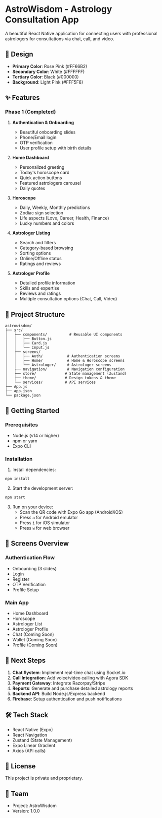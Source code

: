 # AstroWisdom - Astrology Consultation App

A beautiful React Native application for connecting users with professional astrologers for consultations via chat, call, and video.

## 🎨 Design

- **Primary Color**: Rose Pink (#FF66B2)
- **Secondary Color**: White (#FFFFFF)
- **Tertiary Color**: Black (#000000)
- **Background**: Light Pink (#FFF5F8)

## ✨ Features

### Phase 1 (Completed)

1. **Authentication & Onboarding**
   - Beautiful onboarding slides
   - Phone/Email login
   - OTP verification
   - User profile setup with birth details

2. **Home Dashboard**
   - Personalized greeting
   - Today's horoscope card
   - Quick action buttons
   - Featured astrologers carousel
   - Daily quotes

3. **Horoscope**
   - Daily, Weekly, Monthly predictions
   - Zodiac sign selection
   - Life aspects (Love, Career, Health, Finance)
   - Lucky numbers and colors

4. **Astrologer Listing**
   - Search and filters
   - Category-based browsing
   - Sorting options
   - Online/Offline status
   - Ratings and reviews

5. **Astrologer Profile**
   - Detailed profile information
   - Skills and expertise
   - Reviews and ratings
   - Multiple consultation options (Chat, Call, Video)

## 📁 Project Structure

```
astrowisdom/
├── src/
│   ├── components/          # Reusable UI components
│   │   ├── Button.js
│   │   ├── Card.js
│   │   └── Input.js
│   ├── screens/
│   │   ├── Auth/           # Authentication screens
│   │   ├── Home/           # Home & Horoscope screens
│   │   └── Astrologer/     # Astrologer screens
│   ├── navigation/         # Navigation configuration
│   ├── store/             # State management (Zustand)
│   ├── theme/             # Design tokens & theme
│   └── services/          # API services
├── App.js
├── app.json
└── package.json
```

## 🚀 Getting Started

### Prerequisites

- Node.js (v14 or higher)
- npm or yarn
- Expo CLI

### Installation

1. Install dependencies:

```bash
npm install
```

2. Start the development server:

```bash
npm start
```

3. Run on your device:
   - Scan the QR code with Expo Go app (Android/iOS)
   - Press `a` for Android emulator
   - Press `i` for iOS simulator
   - Press `w` for web browser

## 📱 Screens Overview

### Authentication Flow

- Onboarding (3 slides)
- Login
- Register
- OTP Verification
- Profile Setup

### Main App

- Home Dashboard
- Horoscope
- Astrologer List
- Astrologer Profile
- Chat (Coming Soon)
- Wallet (Coming Soon)
- Profile (Coming Soon)

## 🎯 Next Steps

1. **Chat System**: Implement real-time chat using Socket.io
2. **Call Integration**: Add voice/video calling with Agora SDK
3. **Payment Gateway**: Integrate Razorpay/Stripe
4. **Reports**: Generate and purchase detailed astrology reports
5. **Backend API**: Build Node.js/Express backend
6. **Firebase**: Setup authentication and push notifications

## 🛠️ Tech Stack

- React Native (Expo)
- React Navigation
- Zustand (State Management)
- Expo Linear Gradient
- Axios (API calls)

## 📄 License

This project is private and proprietary.

## 👥 Team

- Project: AstroWisdom
- Version: 1.0.0
